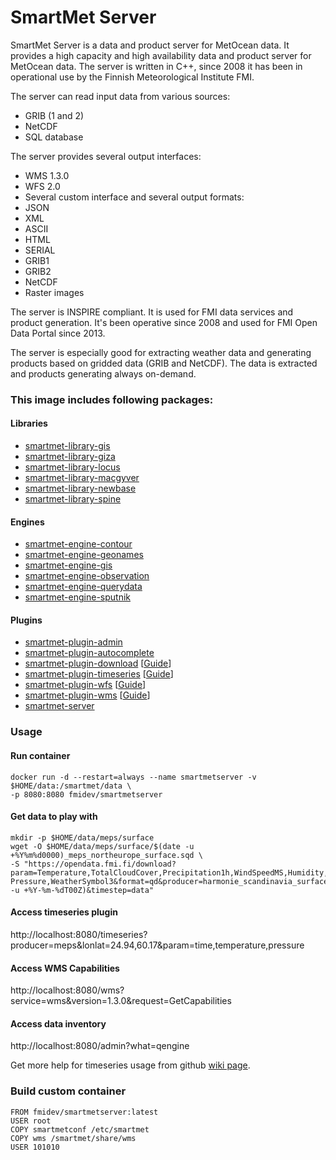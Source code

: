 # SmartMet Server

SmartMet Server is a data and product server for MetOcean data. It provides a high capacity and high availability data and product server for MetOcean data. The server is written in C++, since 2008 it has been in operational use by the Finnish Meteorological Institute FMI.

The server can read input data from various sources:
* GRIB (1 and 2)
* NetCDF
* SQL database

The server provides several output interfaces:
* WMS 1.3.0
* WFS 2.0
* Several custom interface and several output formats:
* JSON
* XML
* ASCII
* HTML
* SERIAL
* GRIB1
* GRIB2
* NetCDF
* Raster images

The server is INSPIRE compliant. It is used for FMI data services and product generation. It's been operative since 2008 and used for FMI Open Data Portal since 2013.

The server is especially good for extracting weather data and generating products based on gridded data (GRIB and NetCDF). The data is extracted and products generating always on-demand.

### This image includes following packages:

#### Libraries
* [smartmet-library-gis](https://github.com/fmidev/smartmet-library-gis)
* [smartmet-library-giza](https://github.com/fmidev/smartmet-library-giza)
* [smartmet-library-locus](https://github.com/fmidev/smartmet-library-locus)
* [smartmet-library-macgyver](https://github.com/fmidev/smartmet-library-macgyver)
* [smartmet-library-newbase](https://github.com/fmidev/smartmet-library-newbase)
* [smartmet-library-spine](https://github.com/fmidev/smartmet-library-spine)

#### Engines
* [smartmet-engine-contour](https://github.com/fmidev/smartmet-engine-contour)
* [smartmet-engine-geonames](https://github.com/fmidev/smartmet-engine-geonames)
* [smartmet-engine-gis](https://github.com/fmidev/smartmet-engine-gis)
* [smartmet-engine-observation](https://github.com/fmidev/smartmet-engine-observation)
* [smartmet-engine-querydata](https://github.com/fmidev/smartmet-engine-querydata)
* [smartmet-engine-sputnik](https://github.com/fmidev/smartmet-engine-querydata)

#### Plugins
* [smartmet-plugin-admin](https://github.com/fmidev/smartmet-plugin-admin)
* [smartmet-plugin-autocomplete](https://github.com/fmidev/smartmet-plugin-autocomplete)
* [smartmet-plugin-download](https://github.com/fmidev/smartmet-plugin-download) [[Guide](https://github.com/fmidev/smartmet-plugin-download/wiki/SmartMet-plugin-download)]
* [smartmet-plugin-timeseries](https://github.com/fmidev/smartmet-plugin-timeseries)  [[Guide](https://github.com/fmidev/smartmet-plugin-timeseries/wiki/SmartMet-plugin-TimeSeries)]
* [smartmet-plugin-wfs](https://github.com/fmidev/smartmet-plugin-wfs) [[Guide](https://github.com/fmidev/smartmet-plugin-wfs/wiki/SmartMet-plugin-WFS)]
* [smartmet-plugin-wms](https://github.com/fmidev/smartmet-plugin-wms) [[Guide](https://github.com/fmidev/smartmet-plugin-wms/wiki/SmartMet-plugin-WMS-%28Dali-%26-WMS%29)]
* [smartmet-server](https://github.com/fmidev/smartmet-server)

### Usage
#### Run container
```
docker run -d --restart=always --name smartmetserver -v $HOME/data:/smartmet/data \
-p 8080:8080 fmidev/smartmetserver
```
#### Get data to play with
```
mkdir -p $HOME/data/meps/surface
wget -O $HOME/data/meps/surface/$(date -u +%Y%m%d0000)_meps_northeurope_surface.sqd \ 
-S "https://opendata.fmi.fi/download?param=Temperature,TotalCloudCover,Precipitation1h,WindSpeedMS,Humidity,
Pressure,WeatherSymbol3&format=qd&producer=harmonie_scandinavia_surface&origintime=$(date -u +%Y-%m-%dT00Z)&timestep=data"
```

#### Access timeseries plugin
http://localhost:8080/timeseries?producer=meps&lonlat=24.94,60.17&param=time,temperature,pressure

#### Access WMS Capabilities
http://localhost:8080/wms?service=wms&version=1.3.0&request=GetCapabilities

#### Access data inventory
http://localhost:8080/admin?what=qengine

Get more help for timeseries usage from github [wiki page](https://github.com/fmidev/smartmet-plugin-timeseries/wiki/SmartMet-plugin-TimeSeries).


### Build custom container
```
FROM fmidev/smartmetserver:latest
USER root
COPY smartmetconf /etc/smartmet
COPY wms /smartmet/share/wms
USER 101010
```
